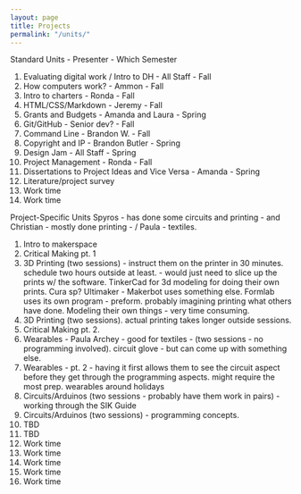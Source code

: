 ```yaml
---
layout: page
title: Projects
permalink: "/units/"
---
```


Standard Units - Presenter - Which Semester
1. Evaluating digital work / Intro to DH - All Staff - Fall
2. How computers work? - Ammon - Fall
3. Intro to charters - Ronda - Fall
4. HTML/CSS/Markdown - Jeremy - Fall
5. Grants and Budgets - Amanda and Laura - Spring
6. Git/GitHub - Senior dev? - Fall
7. Command Line - Brandon W. - Fall
8. Copyright and IP - Brandon Butler - Spring
9. Design Jam - All Staff - Spring
10. Project Management - Ronda - Fall
11. Dissertations to Project Ideas and Vice Versa - Amanda - Spring
12. Literature/project survey
13. Work time
14. Work time

Project-Specific Units
Spyros - has done some circuits and printing - and Christian - mostly done printing - / Paula - textiles.
1. Intro to makerspace
2. Critical Making pt. 1
3. 3D Printing (two sessions) - instruct them on the printer in 30 minutes. schedule two hours outside at least. - would just need to slice up the prints w/ the software. TinkerCad for 3d modeling for doing their own prints. Cura sp? Ultimaker - Makerbot uses something else. Formlab uses its own program - preform. probably imagining printing what others have done. Modeling their own things - very time consuming.
4. 3D Printing (two sessions).  actual printing takes longer outside sessions.
5. Critical Making pt. 2.
5. Wearables - Paula Archey - good for textiles - (two sessions - no programming involved). circuit glove - but can come up with something else.
6. Wearables - pt. 2 - having it first allows them to see the circuit aspect before they get through the programming aspects. might require the most prep. wearables around holidays
6. Circuits/Arduinos (two sessions - probably have them work in pairs) - working through the SIK Guide
7. Circuits/Arduinos (two sessions) - programming concepts.
9. TBD
10. TBD
10. Work time
11. Work time
12. Work time
13. Work time
14. Work time
